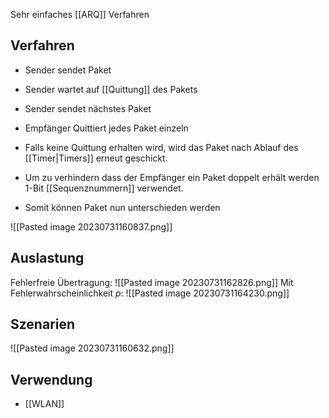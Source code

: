Sehr einfaches [[ARQ]] Verfahren

## Verfahren

- Sender sendet Paket
- Sender wartet auf [[Quittung]] des Pakets
- Sender sendet nächstes Paket

- Empfänger Quittiert jedes Paket einzeln
- Falls keine Quittung erhalten wird, wird das Paket nach Ablauf des [[Timer|Timers]] erneut geschickt.

- Um zu verhindern dass der Empfänger ein Paket doppelt erhält werden 1-Bit [[Sequenznummern]] verwendet.
- Somit können Paket nun unterschieden werden

![[Pasted image 20230731160837.png]]

## Auslastung

Fehlerfreie Übertragung:
![[Pasted image 20230731162826.png]]
Mit Fehlerwahrscheinlichkeit $p$:
![[Pasted image 20230731164230.png]]

## Szenarien

![[Pasted image 20230731160632.png]]

## Verwendung

- [[WLAN]]
